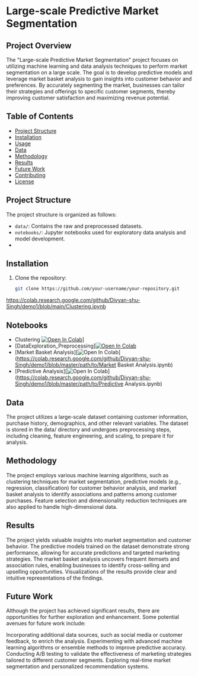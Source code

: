 # Large-scale Predictive Market Segmentation

## Project Overview

The "Large-scale Predictive Market Segmentation" project focuses on utilizing machine learning and data analysis techniques to perform market segmentation on a large scale. The goal is to develop predictive models and leverage market basket analysis to gain insights into customer behavior and preferences. By accurately segmenting the market, businesses can tailor their strategies and offerings to specific customer segments, thereby improving customer satisfaction and maximizing revenue potential.

## Table of Contents
- [Project Structure](#project-structure)
- [Installation](#installation)
- [Usage](#usage)
- [Data](#data)
- [Methodology](#methodology)
- [Results](#results)
- [Future Work](#future-work)
- [Contributing](#contributing)
- [License](#license)

## Project Structure

The project structure is organized as follows:

- `data/`: Contains the raw and preprocessed datasets.
- `notebooks/`: Jupyter notebooks used for exploratory data analysis and model development.
- 
## Installation

1. Clone the repository:

   ```bash
   git clone https://github.com/your-username/your-repository.git


https://colab.research.google.com/github/Divyan-shu-Singh/demo1/blob/main/Clustering.ipynb


## Notebooks

- Clustering [![Open In Colab](https://colab.research.google.com/assets/colab-badge.svg)](https://colab.research.google.com/github/Divyan-shu-Singh/demo1/blob/main/Clustering.ipynb)]
- [DataExploration_Preprocessing][![Open In Colab](https://colab.research.google.com/assets/colab-badge.svg)](https://colab.research.google.com/github/Divyan-shu-Singh/demo1/blob/master/path/to/DataExploration_Preprocessing.ipynb)
- [Market Basket Analysis][![Open In Colab](https://colab.research.google.com/assets/colab-badge.svg)](https://colab.research.google.com/github/Divyan-shu-Singh/demo1/blob/master/path/to/Market Basket Analysis.ipynb)
- [Predictive Analysis][![Open In Colab](https://colab.research.google.com/assets/colab-badge.svg)](https://colab.research.google.com/github/Divyan-shu-Singh/demo1/blob/master/path/to/Predictive Analysis.ipynb)


## Data
The project utilizes a large-scale dataset containing customer information, purchase history, demographics, and other relevant variables. The dataset is stored in the data/ directory and undergoes preprocessing steps, including cleaning, feature engineering, and scaling, to prepare it for analysis.

## Methodology
The project employs various machine learning algorithms, such as clustering techniques for market segmentation, predictive models (e.g., regression, classification) for customer behavior analysis, and market basket analysis to identify associations and patterns among customer purchases. Feature selection and dimensionality reduction techniques are also applied to handle high-dimensional data.

## Results
The project yields valuable insights into market segmentation and customer behavior. The predictive models trained on the dataset demonstrate strong performance, allowing for accurate predictions and targeted marketing strategies. The market basket analysis uncovers frequent itemsets and association rules, enabling businesses to identify cross-selling and upselling opportunities. Visualizations of the results provide clear and intuitive representations of the findings.

## Future Work
Although the project has achieved significant results, there are opportunities for further exploration and enhancement. Some potential avenues for future work include:

Incorporating additional data sources, such as social media or customer feedback, to enrich the analysis.
Experimenting with advanced machine learning algorithms or ensemble methods to improve predictive accuracy.
Conducting A/B testing to validate the effectiveness of marketing strategies tailored to different customer segments.
Exploring real-time market segmentation and personalized recommendation systems.
